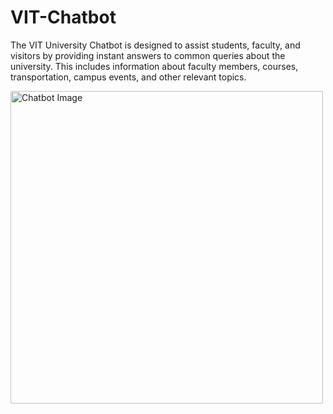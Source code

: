 # VIT-Chatbot
The VIT University Chatbot is designed to assist students, faculty, and visitors by providing instant answers to common queries about the university. This includes information about faculty members, courses, transportation, campus events, and other relevant topics. 

<img src="https://github.com/hari1016/VIT-Chatbot/assets/63118506/a45cf424-8170-4073-908d-17aad2384c6c" alt="Chatbot Image" width="500">
